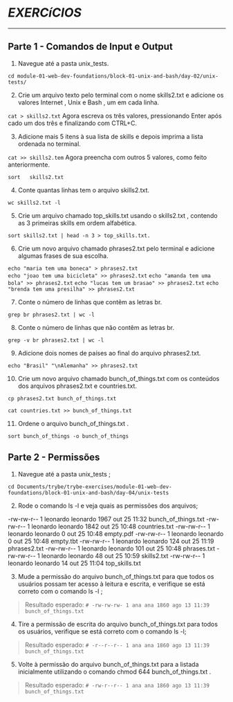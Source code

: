 # *EXERCíCIOS*

----

## **Parte 1 - Comandos de Input e Output**

1. Navegue até a pasta unix_tests.

`cd module-01-web-dev-foundations/block-01-unix-and-bash/day-02/unix-tests/`

2. Crie um arquivo texto pelo terminal com o nome skills2.txt e adicione os valores Internet , Unix e Bash , um em cada linha.

`cat > skills2.txt` Agora escreva os três valores, pressionando Enter após cado um dos três e finalizando com CTRL+C.

3. Adicione mais 5 itens à sua lista de skills e depois imprima a lista ordenada no terminal.

`cat >> skills2.tem` Agora preencha com outros 5 valores, como feito anteriormente.

`sort	skills2.txt`

4. Conte quantas linhas tem o arquivo skills2.txt.

`wc skills2.txt -l`

5. Crie um arquivo chamado top_skills.txt usando o skills2.txt , contendo as 3 primeiras skills em ordem alfabética.

`sort skills2.txt | head -n 3 > top_skills.txt.`

6. Crie um novo arquivo chamado phrases2.txt pelo terminal e adicione algumas frases de sua escolha.

`echo "maria tem uma boneca" > phrases2.txt`</br>
`echo "joao tem uma bicicleta" >> phrases2.txt`
`echo "amanda tem uma bola" >> phrases2.txt`
`echo "lucas tem um brasao" >> phrases2.txt`
`echo "brenda tem uma presilha" >> phrases2.txt`

7. Conte o número de linhas que contêm as letras br.

`grep br phrases2.txt | wc -l`

8. Conte o número de linhas que não contêm as letras br.

`grep -v br phrases2.txt | wc -l`

9. Adicione dois nomes de países ao final do arquivo phrases2.txt.

`echo "Brasil" "\nAlemanha" >> phrases2.txt`

10. Crie um novo arquivo chamado bunch_of_things.txt com os conteúdos dos arquivos phrases2.txt e countries.txt.

`cp phrases2.txt bunch_of_things.txt`

`cat countries.txt >> bunch_of_things.txt`

11. Ordene o arquivo bunch_of_things.txt .

`sort bunch_of_things -o bunch_of_things`

## Parte 2 - Permissões

1. Navegue até a pasta unix_tests ;

`cd Documents/trybe/trybe-exercises/module-01-web-dev-foundations/block-01-unix-and-bash/day-04/unix-tests`

2. Rode o comando ls -l e veja quais as permissões dos arquivos;

-rw-rw-r-- 1 leonardo leonardo 1967 out 25 11:32 bunch_of_things.txt
-rw-rw-r-- 1 leonardo leonardo 1842 out 25 10:48 countries.txt
-rw-rw-r-- 1 leonardo leonardo    0 out 25 10:48 empty.pdf
-rw-rw-r-- 1 leonardo leonardo    0 out 25 10:48 empty.tbt
-rw-rw-r-- 1 leonardo leonardo  124 out 25 11:19 phrases2.txt
-rw-rw-r-- 1 leonardo leonardo  101 out 25 10:48 phrases.txt
-rw-rw-r-- 1 leonardo leonardo   48 out 25 10:59 skills2.txt
-rw-rw-r-- 1 leonardo leonardo   14 out 25 11:04 top_skills.txt


3. Mude a permissão do arquivo bunch_of_things.txt para que todos os usuários possam ter acesso à leitura e escrita, e verifique se está correto com o comando ls -l ;
> Resultado esperado:
`# -rw-rw-rw- 1 ana ana 1860 ago 13 11:39 bunch_of_things.txt`

4. Tire a permissão de escrita do arquivo bunch_of_things.txt para todos os usuários, verifique se está correto com o comando ls -l;
> Resultado esperado: 
`# -r--r--r-- 1 ana ana 1860 ago 13 11:39 bunch_of_things.txt`

5. Volte à permissão do arquivo bunch_of_things.txt para a listada inicialmente utilizando o comando chmod 644 bunch_of_things.txt .
> Resultado esperado: 
`# -rw-r--r-- 1 ana ana 1860 ago 13 11:39 bunch_of_things.txt`
